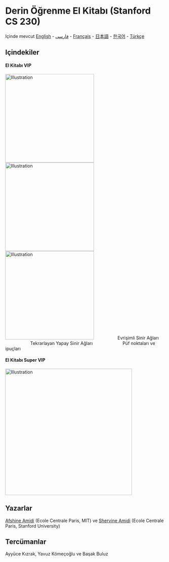 # Derin Öğrenme El Kitabı (Stanford CS 230)

Içinde mevcut [English](https://github.com/afshinea/stanford-cs-230-deep-learning/tree/master/en) -  [فارسی](https://github.com/afshinea/stanford-cs-230-deep-learning/tree/master/fa) -  [Français](https://github.com/afshinea/stanford-cs-230-deep-learning/tree/master/fr) - [日本語](https://github.com/afshinea/stanford-cs-230-deep-learning/tree/master/ja) - [한국어](https://stanford.edu/~shervine/l/ko/teaching/cs-230/cheatsheet-convolutional-neural-networks) -  [Türkçe](https://github.com/afshinea/stanford-cs-230-deep-learning/tree/master/tr)

## Içindekiler
#### El Kitabı VIP
<a href="https://github.com/afshinea/stanford-cs-230-deep-learning/blob/master/tr/cheatsheet-convolutional-neural-networks.pdf"><img src="https://stanford.edu/~shervine/teaching/cs-230/illustrations/cover/tr-001.png?" alt="Illustration" width="280px"/></a><a href="https://github.com/afshinea/stanford-cs-230-deep-learning/blob/master/tr/cheatsheet-recurrent-neural-networks.pdf"><img src="https://stanford.edu/~shervine/teaching/cs-230/illustrations/cover/tr-002.png?" alt="Illustration" width="280px"/></a><a href="https://github.com/afshinea/stanford-cs-230-deep-learning/blob/master/tr/cheatsheet-deep-learning-tips-tricks.pdf"><img src="https://stanford.edu/~shervine/teaching/cs-230/illustrations/cover/tr-003.png?" alt="Illustration" width="280px"/></a>
&nbsp; &nbsp; &nbsp;&nbsp; &nbsp; &nbsp; &nbsp; &nbsp;&nbsp; &nbsp; Evrişimli Sinir Ağları &nbsp; &nbsp; &nbsp; &nbsp; &nbsp; &nbsp; &nbsp; &nbsp; &nbsp; &nbsp; &nbsp; &nbsp; Tekrarlayan Yapay Sinir Ağları &nbsp; &nbsp; &nbsp; &nbsp; &nbsp; &nbsp;&nbsp; &nbsp; &nbsp; &nbsp; &nbsp; &nbsp; Püf noktaları ve ipuçları

#### El Kitabı Super VIP
<a href="https://github.com/afshinea/stanford-cs-230-deep-learning/blob/master/tr/super-cheatsheet-deep-learning.pdf"><img src="https://stanford.edu/~shervine/teaching/cs-230/illustrations/cover/tr-004.png?" alt="Illustration" width="400px"/></a>

## Yazarlar
[Afshine Amidi](https://twitter.com/afshinea) (Ecole Centrale Paris, MIT) ve [Shervine Amidi](https://twitter.com/shervinea) (Ecole Centrale Paris, Stanford University)

## Tercümanlar
Ayyüce Kızrak, Yavuz Kömeçoğlu ve Başak Buluz
